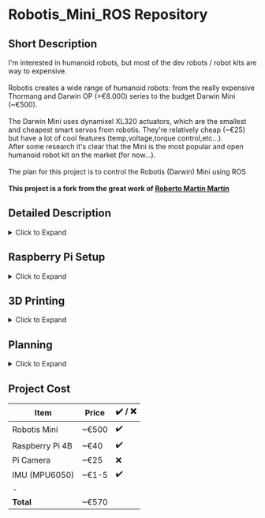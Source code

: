 # Robotis_Mini_ROS Repository

## Short Description
I'm interested in humanoid robots, but most of the dev robots / robot kits are way to expensive.
<br><br>
Robotis creates a wide range of humanoid robots: from the really expensive Thormang and Darwin OP (>€8.000) series to the budget Darwin Mini (\~€500).
<br><br>
The Darwin Mini  uses dynamixel XL320 actuators, which are the smallest and cheapest smart servos from robotis.
They're relatively cheap (\~€25) but have a lot of cool features (temp,voltage,torque control,etc...).
<br>
After some research it's clear that the Mini is the most popular and open humanoid robot kit on the market (for now...).
<br><br>
The plan for this project is to control the Robotis (Darwin) Mini using ROS
<br><br>
**This project is a fork from the great work of [Roberto Martín Martín](https://github.com/roberto-martinmartin/robotis_mini)**

## Detailed Description
<details>
  <summary>Click to Expand</summary>
	
- I don't know yet if the code made by Martin will be useful as he used potpy and a direct connection to the servos to control his Mini.
- I'm planning on using the OpenCM9.04 to send and recieve data from the servos and to ROS topics using ROSSerial.
- The OpenCM9.04 will be connected to the Raspberry Pi using a usb cable and the Pi will be running all the ROS packages.
- the MPU6050 will be connected to the OpenCM9.04, as it's just a fancy arduino board, and send important data to a ROS topic using ROSSerial.
- A camera will be connected to the Pi for OpenCV.
- The goal of this project is to learn more about humanoid robots and how to program them.

</details>

## Raspberry Pi Setup
<details>
  <summary>Click to Expand</summary>
	
* [Raspberry Pi 4B](https://www.raspberrypi.org/products/raspberry-pi-4-model-b/?resellerType=home) 
	* [LuUbuntu 16.04](https://downloads.ubiquityrobotics.com/pi.html)  
		* Official Ubuntu Xenial 16.04 didn't boot on the Pi 4B (bootloop)...
		* Raspbian image with pre-installed ROS from Robotis didn't work (non-installable ROS packages) ...
	Eventually I found an image made by Ubiquity Robotics which is based on Ubuntu 16.04 and has ROS Kinetic pre-installed + it runs on the Pi 4B!**
	* [ROS Kinetic (desktop-full)](http://wiki.ros.org/kinetic) 
	**! ROS Kinetic has been chosen because it's the most used version of ROS !**
	* Installed VNC server and added a cronjob to be able to access the pi's desktop remotely in the future (vnc has built-in virtual desktop so it works without a hdmi connection)
	* Overclocked the Pi to 1.75Ghz because why not

</details>

## 3D Printing
<details>
  <summary>Click to Expand</summary>
I've printed several parts for this project:
	
* Raspberry Pi 4B case
* Raspberry Pi attachment for Robotis Mini
* Structure to hold the Mini in standing position when off
	
**Please check the 3D_Files folder in this repo for more info and photos**	
</details>

## Planning
<details>
  <summary>Click to Expand</summary>
	
* Robotis Mini
	* buy ✔️
	* build ✔️
	* test max load (weight):✔️ Looks to be ok, but the center of cravity has obviously changed
		* I can always remove the included batteries to remove some weight if necessary (even though this would change the center of gravity even more).
		* If I see that the robot works less optimal with the added Raspberry pi, I can always remove it for now and thether the robot to it.
		* [Video of Mini Doing Squads with his Raspberry Pi backpack](https://youtu.be/nuyvmqLuNoM)
	* 3d print RPi mount ✔️



	
* 3D print
	* Custom Pi Case ✔️
	* Custom piece to attach Pi to the back of the Mini ✔️
	* Custom piece for camera in head
	
* IMU MPU-6050
	* buy ✔️
	* install on OpenCM9.04

* Raspberry Camera
	* buy
	* install on Pi

* Basic software Setup
	* Control dynamixel servos using OpenCM9.04
		* trying 3 different libraries from Robotis:
			* ❌ Dynamixel2Arduino: really easy and straight-forward but maybe not complex enough
			* ✔️ DynamixelWorkbench: more complicated but has built-in XL320.msg for ROS which is a great thing for later 
			* ❌ DynamixelSDK: This is some complex stuff, I want to stay away from that if I can hahaha
	* Implement ROS on OpenCM9.04
		* publish all info from servos✔️,IMU,raspberry
		* subcribe to get positions for servos
	* implement OpenCV on Pi with camera
	
* Advanced Programming
	* implement FABRIK (Inverse Kinematic) in Mini movement
		* [ikpy](https://github.com/Phylliade/ikpy) could be a premade option
	* Make Mini dynamicly stable using IMU data
	* Make Mini walk using Fabrik
	* Make Mini walk on (small) stairs
	* Detect object and follow people
	
</details>

## Project Cost

| **Item** | **Price** | ✔️ / ❌ |
|----------|-----------|---------|
|Robotis Mini	|~€500	|✔️	|
|Raspberry Pi 4B|~€40	|✔️	|
|Pi Camera	|~€25	|❌	|
|IMU (MPU6050)	|~€1-5	|✔️	|
|-		|	|	|
|**Total**	|~€570	|	|
